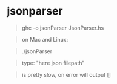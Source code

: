 # jsonparser
> ghc -o jsonParser JsonParser.hs

> on Mac and Linux:

> ./jsonParser

> type: "here json filepath"

> is pretty slow, on error will output []
